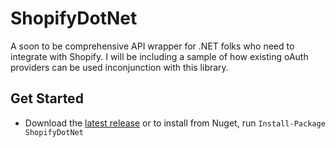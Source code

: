 # ShopifyDotNet

A soon to be comprehensive API wrapper for .NET folks who need to integrate with Shopify. I will be including a sample of how existing oAuth providers can be used inconjunction with this library.

## Get Started

* Download the [latest release](../../releases) or to install from Nuget, run ```Install-Package ShopifyDotNet```
